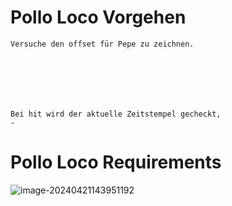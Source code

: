 # Pollo Loco Vorgehen



```pseudocode
Versuche den offset für Pepe zu zeichnen. 







```



```pseudocode
Bei hit wird der aktuelle Zeitstempel gecheckt, 
-
```



# Pollo Loco Requirements

![image-20240421143951192](/home/peet/.config/Typora/typora-user-images/image-20240421143951192.png)
